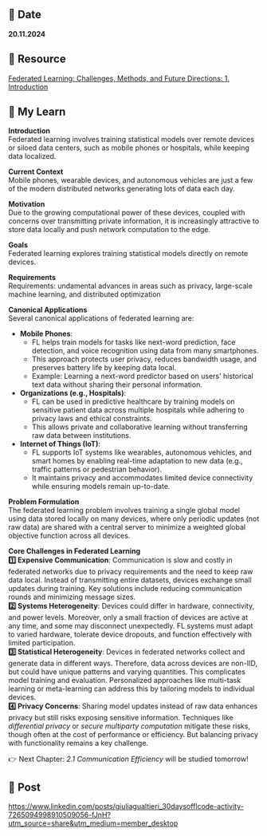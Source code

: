 ## 📅 Date
**20.11.2024**

## 📰 Resource
[Federated Learning: Challenges, Methods, and Future Directions: 1. Introduction ](https://arxiv.org/pdf/1908.07873)

## 🔖 My Learn

**Introduction** <br>
Federated learning involves training statistical models over remote devices or siloed data centers, such as mobile phones or hospitals, while keeping data localized.

**Current Context** <br>
Mobile phones, wearable devices, and autonomous vehicles are just a few of the modern distributed networks generating lots of data each day.

**Motivation** <br>
Due to the growing computational power of these devices, coupled with concerns over transmitting private information, it is increasingly attractive to store data locally and push network computation to the edge.

**Goals** <br>
Federated learning explores training statistical models directly on remote devices.

**Requirements** <br>
Requirements: undamental advances in areas such as privacy, large-scale machine learning, and distributed optimization

**Canonical Applications** <br>
Several canonical applications of federated learning are:
- **Mobile Phones**:
    - FL helps train models for tasks like next-word prediction, face detection, and voice recognition using data from many smartphones.
    - This approach protects user privacy, reduces bandwidth usage, and preserves battery life by keeping data local.
    - Example: Learning a next-word predictor based on users' historical text data without sharing their personal information.
- **Organizations (e.g., Hospitals)**:
    - FL can be used in predictive healthcare by training models on sensitive patient data across multiple hospitals while adhering to privacy laws and ethical constraints.
    - This allows private and collaborative learning without transferring raw data between institutions.
- **Internet of Things (IoT)**:
    - FL supports IoT systems like wearables, autonomous vehicles, and smart homes by enabling real-time adaptation to new data (e.g., traffic patterns or pedestrian behavior).
    - It maintains privacy and accommodates limited device connectivity while ensuring models remain up-to-date.

**Problem Formulation** <br>
The federated learning problem involves training a single global model using data stored locally on many devices, where only periodic updates (not raw data) are shared with a central server to minimize a weighted global objective function across all devices.

**Core Challenges in Federated Learning** <br>
**1️⃣ Expensive Communication**: Communication is slow and costly in federated networks due to privacy requirements and the need to keep raw data local. Instead of transmitting entire datasets, devices exchange small updates during training. Key solutions include reducing communication rounds and minimizing message sizes.<br>
**2️⃣ Systems Heterogeneity**: Devices could differ in hardware, connectivity, and power levels. Moreover, only a small fraction of devices are active at any time, and some may disconnect unexpectedly. FL systems must adapt to varied hardware, tolerate device dropouts, and function effectively with limited participation.<br>
**3️⃣ Statistical Heterogeneity**: Devices in federated networks collect and generate data in different ways. Therefore, data across devices are non-IID, but could have unique patterns and varying quantities. This complicates model training and evaluation. Personalized approaches like multi-task learning or meta-learning can address this by tailoring models to individual devices.<br>
**4️⃣ Privacy Concerns**: Sharing model updates instead of raw data enhances privacy but still risks exposing sensitive information. Techniques like _differential privacy_ or _secure multiparty computation_ mitigate these risks, though often at the cost of performance or efficiency. But balancing privacy with functionality remains a key challenge.<br>

👉 Next Chapter: _2.1 Communication Efficiency_ will be studied tomorrow! 

## 📮 Post
https://www.linkedin.com/posts/giuliagualtieri_30daysofflcode-activity-7265094998910509056-fJnH?utm_source=share&utm_medium=member_desktop

